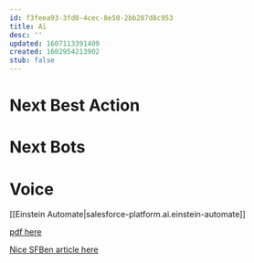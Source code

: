 ```yaml
---
id: f3feea93-3fd0-4cec-8e50-2bb287d8c953
title: Ai
desc: ''
updated: 1607113391409
created: 1602954213902
stub: false
---
```


# Next Best Action
# Next Bots
# Voice

[[Einstein Automate|salesforce-platform.ai.einstein-automate]]

[pdf here](/assets/pdfs/einstein-automate-datasheet.pdf)

[Nice SFBen article here](https://www.salesforceben.com/einstein-automate-intelligent-workflows-to-automate-anything/)